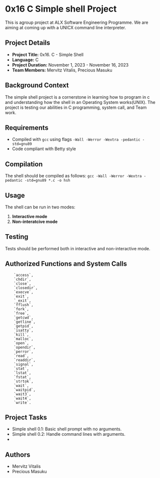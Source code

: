 # 0x16 C Simple shell Project
This is agroup project at ALX Software Engineering Programme. We are  aiming at coming up with a UNICX command line interpreter.

## Project Details
- **Project Title:** 0x16. C - Simple Shell
- **Language:** C
- **Project Duration:** November 1, 2023 - November 16, 2023
- **Team Members:** Mervitz Vitalis, Precious Masuku

## Background Context
The simple shell project is a cornerstone in learning how to program in c and understanding how the shell in an Operating System works(UNIX).
The project is testing our abilities in C programming, system call, and Team work.

## Requirements
- Compiled with `gcc` using flags `-Wall -Werror -Wextra -pedantic -std=gnu89`
- Code compliant with Betty style

## Compilation
The shell should be compiled as follows:
 `gcc -Wall -Werror -Wextra -pedantic -std=gnu89 *.c -o hsh`



## Usage
The shell can be run in two modes:
1. **Interactive mode**
2. **Non-interatcive mode**


## Testing
Tests should be performed both in interactive and non-interactive mode.

## Authorized Functions and System Calls
        `access`, 
        `chdir`,
        `close`, 
        `closedir`,
        `execve`, 
        `exit`, 
        `_exit`,
        `fflush`,
        `fork`, 
        `free`, 
        `getcwd`,
        `getline`,
        `getpid`, 
        `isatty`,
        `kill`,
        `malloc`, 
        `open`, 
        `opendir`, 
        `perror`, 
        `read`, 
        `readdir`,
        `signal`,
        `stat`, 
        `lstat`,
        `fstat`, 
        `strtok`, 
        `wait`, 
        `waitpid`,
        `wait3`,
        `wait4`,
        `write`.

## Project Tasks
- Simple shell 0.1: Basic shell prompt with no arguments.
- Simple shell 0.2: Handle command lines with arguments.
-

## Authors
- Mervitz Vitalis
- Precious Masuku

